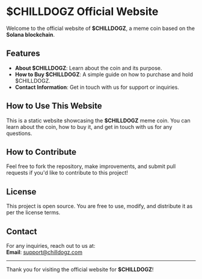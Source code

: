 # $CHILLDOGZ Official Website

Welcome to the official website of **$CHILLDOGZ**, a meme coin based on the **Solana blockchain**.

## Features
- **About $CHILLDOGZ**: Learn about the coin and its purpose.
- **How to Buy $CHILLDOGZ**: A simple guide on how to purchase and hold $CHILLDOGZ.
- **Contact Information**: Get in touch with us for support or inquiries.

## How to Use This Website
This is a static website showcasing the **$CHILLDOGZ** meme coin. You can learn about the coin, how to buy it, and get in touch with us for any questions.

## How to Contribute
Feel free to fork the repository, make improvements, and submit pull requests if you'd like to contribute to this project!

## License
This project is open source. You are free to use, modify, and distribute it as per the license terms.

## Contact
For any inquiries, reach out to us at:  
**Email**: [support@chilldogz.com](mailto:support@chilldogz.com)

---

Thank you for visiting the official website for **$CHILLDOGZ**!
